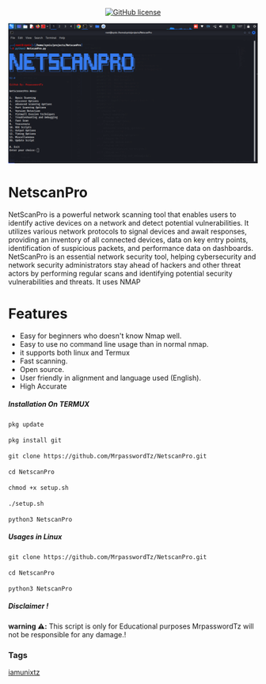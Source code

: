 <p align="center">
  <a href="https://github.com/MrpasswordTz/NetscanPro/blob/main/LICENSE"><img src="https://img.shields.io/github/license/MrpasswordTz/NetscanPro.svg" alt="GitHub license"></a>
</p>

<img src="https://github.com/MrpasswordTz/NetscanPro/blob/main/Netscan.png" alt="NetscanPro image">

# NetscanPro
NetScanPro is a powerful network scanning tool that enables users to identify active devices on a network and detect potential vulnerabilities. It utilizes various network protocols to signal devices and await responses, providing an inventory of all connected devices, data on key entry points, identification of suspicious packets, and performance data on dashboards. NetScanPro is an essential network security tool, helping cybersecurity and network security administrators stay ahead of hackers and other threat actors by performing regular scans and identifying potential security vulnerabilities and threats. It uses NMAP

# Features
<ul>
  <li> Easy for beginners who doesn't know Nmap well.</li>
  <li>Easy to use no command line usage than in normal nmap.</li>
  <li>it supports both linux and Termux </li>
  <li>Fast scanning.</li>
  <li>Open source. </li>
  <li>User friendly in alignment and language used (English).</li>
  <li>High Accurate </li>
  
</ul>

##### Installation On TERMUX
```
pkg update

pkg install git

git clone https://github.com/MrpasswordTz/NetscanPro.git

cd NetscanPro

chmod +x setup.sh

./setup.sh

python3 NetscanPro
```

##### Usages  in Linux
```
git clone https://github.com/MrpasswordTz/NetscanPro.git

cd NetscanPro

python3 NetscanPro
```
##### Disclaimer !
<p><strong>warning ⚠️:</strong> This script is only for Educational purposes MrpasswordTz will not be responsible for any damage.!</p>

### Tags
<a href="https://github.com/iamunixtz">iamunixtz</a>

